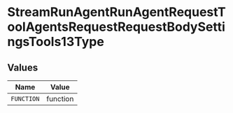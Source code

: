 # StreamRunAgentRunAgentRequestToolAgentsRequestRequestBodySettingsTools13Type


## Values

| Name       | Value      |
| ---------- | ---------- |
| `FUNCTION` | function   |